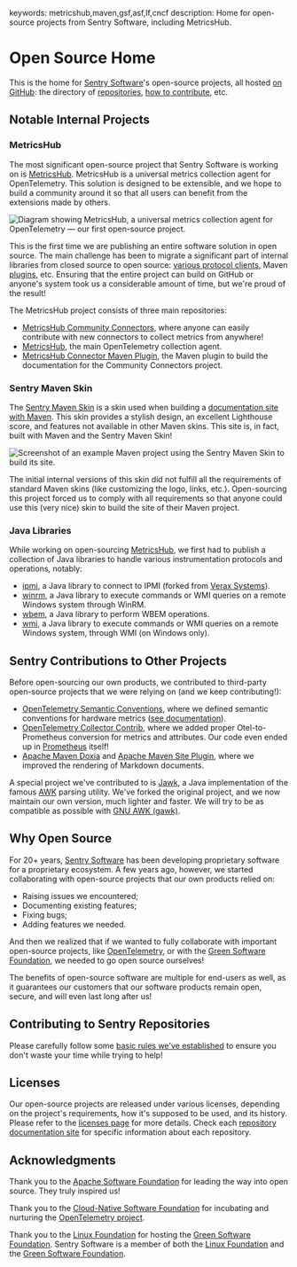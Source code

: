 keywords: metricshub,maven,gsf,asf,lf,cncf
description: Home for open-source projects from Sentry Software, including MetricsHub.
<!--
  ╱╲╱╲╱╲╱╲╱╲╱╲╱╲╱╲╱╲╱╲╱╲╱╲╱╲╱╲╱╲╱╲╱╲╱╲╱╲╱╲
  Open Sentry Web Site
  ჻჻჻჻჻჻
  Copyright 2023 - 2024 Sentry Software
  ჻჻჻჻჻჻
  Permission is hereby granted, free of charge, to any person obtaining a copy
  of this software and associated documentation files (the "Software"), to deal
  in the Software without restriction, including without limitation the rights
  to use, copy, modify, merge, publish, distribute, sublicense, and/or sell
  copies of the Software, and to permit persons to whom the Software is
  furnished to do so, subject to the following conditions:

  The above copyright notice and this permission notice shall be included in
  all copies or substantial portions of the Software.

  THE SOFTWARE IS PROVIDED "AS IS", WITHOUT WARRANTY OF ANY KIND, EXPRESS OR
  IMPLIED, INCLUDING BUT NOT LIMITED TO THE WARRANTIES OF MERCHANTABILITY,
  FITNESS FOR A PARTICULAR PURPOSE AND NONINFRINGEMENT. IN NO EVENT SHALL THE
  AUTHORS OR COPYRIGHT HOLDERS BE LIABLE FOR ANY CLAIM, DAMAGES OR OTHER
  LIABILITY, WHETHER IN AN ACTION OF CONTRACT, TORT OR OTHERWISE, ARISING FROM,
  OUT OF OR IN CONNECTION WITH THE SOFTWARE OR THE USE OR OTHER DEALINGS IN
  THE SOFTWARE.
  ╲╱╲╱╲╱╲╱╲╱╲╱╲╱╲╱╲╱╲╱╲╱╲╱╲╱╲╱╲╱╲╱╲╱╲╱╲╱╲╱
  -->
# Open Source Home

This is the home for [Sentry Software](https://sentrysoftware.com)'s open-source projects, all hosted [on GitHub](https://github.com/sentrysoftware): the directory of [repositories](repos.html), [how to contribute](contributing.html), etc.

<!-- MACRO{toc|fromDepth=1|toDepth=2|id=toc} -->

## Notable Internal Projects

### MetricsHub

The most significant open-source project that Sentry Software is working on is [MetricsHub](https://metricshub.com). MetricsHub is a universal metrics collection agent for OpenTelemetry. This solution is designed to be extensible, and we hope to build a community around it so that all users can benefit from the extensions made by others.

![Diagram showing MetricsHub, a universal metrics collection agent for OpenTelemetry — our first open-source project.](images/metricshub-diagram.png)

This is the first time we are publishing an entire software solution in open source. The main challenge has been to migrate a significant part of internal libraries from closed source to open source: [various protocol clients](#java-libraries), Maven [plugins](#sentry-maven-skin), etc. Ensuring that the entire project can build on GitHub or anyone's system took us a considerable amount of time, but we're proud of the result!

The MetricsHub project consists of three main repositories:

* [MetricsHub Community Connectors](https://github.com/sentrysoftware/metricshub-community-connectors), where anyone can easily contribute with new connectors to collect metrics from anywhere!
* [MetricsHub](https://github.com/sentrysoftware/metricshub), the main OpenTelemetry collection agent.
* [MetricsHub Connector Maven Plugin](https://github.com/sentrysoftware/metricshub-connector-maven-plugin), the Maven plugin to build the documentation for the Community Connectors project.

### Sentry Maven Skin

The [Sentry Maven Skin](https://sentrysoftware.github.io/sentry-maven-skin) is a skin used when building a [documentation site with Maven](https://maven.apache.org/plugins/maven-site-plugin/examples/creating-content.html). This skin provides a stylish design, an excellent Lighthouse score, and features not available in other Maven skins. This site is, in fact, built with Maven and the Sentry Maven Skin!

![Screenshot of an example Maven project using the Sentry Maven Skin to build its site.](images/sentry-maven-skin.png)

The initial internal versions of this skin did not fulfill all the requirements of standard Maven skins (like customizing the logo, links, etc.). Open-sourcing this project forced us to comply with all requirements so that anyone could use this (very nice) skin to build the site of their Maven project.

### Java Libraries

While working on open-sourcing [MetricsHub](https://metricshub.com), we first had to publish a collection of Java libraries to handle various instrumentation protocols and operations, notably:

* [ipmi](https://github.com/sentrysoftware/ipmi), a Java library to connect to IPMI (forked from [Verax Systems](https://veraxsystems.com/ipmi-library-for-java/)).
* [winrm](https://github.com/sentrysoftware/winrm), a Java library to execute commands or WMI queries on a remote Windows system through WinRM.
* [wbem](https://github.com/sentrysoftware/wbem), a Java library to perform WBEM operations.
* [wmi](https://github.com/sentrysoftware/wmi), a Java library to execute commands or WMI queries on a remote Windows system, through WMI (on Windows only).

## Sentry Contributions to Other Projects

Before open-sourcing our own products, we contributed to third-party open-source projects that we were relying on (and we keep contributing!):

* [OpenTelemetry Semantic Conventions](https://github.com/open-telemetry/semantic-conventions), where we defined semantic conventions for hardware metrics ([see documentation](https://opentelemetry.io/docs/specs/semconv/system/hardware-metrics/)).
* [OpenTelemetry Collector Contrib](https://github.com/open-telemetry/opentelemetry-collector-contrib), where we added proper Otel-to-Prometheus conversion for metrics and attributes. Our code even ended up in [Prometheus](https://github.com/prometheus/prometheus) itself!
* [Apache Maven Doxia](https://github.com/sentrysoftware/maven-doxia) and [Apache Maven Site Plugin](https://github.com/apache/maven-site-plugin), where we improved the rendering of Markdown documents.

A special project we've contributed to is [Jawk](https://sentrysoftware.github.io/Jawk/), a Java implementation of the famous [AWK](https://en.wikipedia.org/wiki/AWK) parsing utility. We've forked the original project, and we now maintain our own version, much lighter and faster. We will try to be as compatible as possible with [GNU AWK (gawk)](https://www.gnu.org/software/gawk/).

## Why Open Source

For 20+ years, [Sentry Software](https://sentrysoftware.com) has been developing proprietary software for a proprietary ecosystem. A few years ago, however, we started collaborating with open-source projects that our own products relied on:

* Raising issues we encountered;
* Documenting existing features;
* Fixing bugs;
* Adding features we needed.

And then we realized that if we wanted to fully collaborate with important open-source projects, like [OpenTelemetry](https://opentelemetry.io/), or with the [Green Software Foundation](https://greensoftware.foundation/), we needed to go open source ourselves!

The benefits of open-source software are multiple for end-users as well, as it guarantees our customers that our software products remain open, secure, and will even last long after us!

## Contributing to Sentry Repositories

Please carefully follow some [basic rules we've established](contributing.html) to ensure you don't waste your time while trying to help!

## Licenses

Our open-source projects are released under various licenses, depending on the project's requirements, how it's supposed to be used, and its history. Please refer to the [licenses page](licenses.html) for more details. Check each [repository documentation site](repos.html) for specific information about each repository.

## Acknowledgments

Thank you to the [Apache Software Foundation](https://apache.org/) for leading the way into open source. They truly inspired us!

Thank you to the [Cloud-Native Software Foundation](https://www.cncf.io/) for incubating and nurturing the [OpenTelemetry project](https://www.cncf.io/projects/opentelemetry/).

Thank you to the [Linux Foundation](https://www.linuxfoundation.org/) for hosting the [Green Software Foundation](https://greensoftware.foundation/). Sentry Software is a member of both the [Linux Foundation](https://www.linuxfoundation.org/about/members) and the [Green Software Foundation](https://greensoftware.foundation/team).
